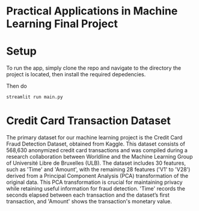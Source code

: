 # Practical Applications in Machine Learning Final Project

# Setup

To run the app, simply clone the repo and navigate to the directory the project is located, then
install the required depedencies.

Then do

```
streamlit run main.py
```

# Credit Card Transaction Dataset

The primary dataset for our machine learning project is the Credit Card Fraud Detection Dataset, obtained from Kaggle. This dataset consists of 568,630 anonymized credit card transactions and was compiled during a research collaboration between Worldline and the Machine Learning Group of Université Libre de Bruxelles (ULB). The dataset includes 30 features, such as 'Time' and 'Amount', with the remaining 28 features ('V1' to 'V28') derived from a Principal Component Analysis (PCA) transformation of the original data. This PCA transformation is crucial for maintaining privacy while retaining useful information for fraud detection. 'Time' records the seconds elapsed between each transaction and the dataset’s first transaction, and 'Amount' shows the transaction's monetary value.

```

```
